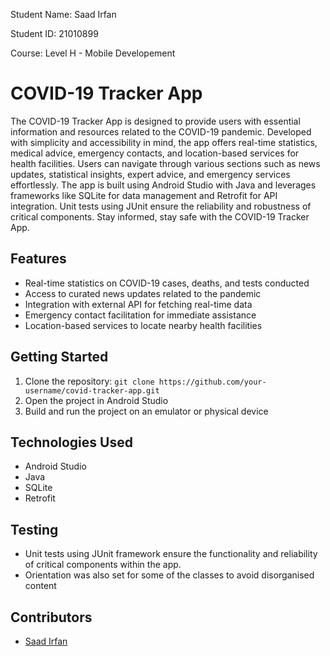 Student Name: Saad Irfan

Student ID: 21010899

Course: Level H - Mobile Developement


# COVID-19 Tracker App

The COVID-19 Tracker App is designed to provide users with essential information and resources related to the COVID-19 pandemic. Developed with simplicity and accessibility in mind, the app offers real-time statistics, medical advice, emergency contacts, and location-based services for health facilities. Users can navigate through various sections such as news updates, statistical insights, expert advice, and emergency services effortlessly. The app is built using Android Studio with Java and leverages frameworks like SQLite for data management and Retrofit for API integration. Unit tests using JUnit ensure the reliability and robustness of critical components. Stay informed, stay safe with the COVID-19 Tracker App.

## Features
- Real-time statistics on COVID-19 cases, deaths, and tests conducted
- Access to curated news updates related to the pandemic
- Integration with external API for fetching real-time data
- Emergency contact facilitation for immediate assistance
- Location-based services to locate nearby health facilities

## Getting Started
1. Clone the repository: `git clone https://github.com/your-username/covid-tracker-app.git`
2. Open the project in Android Studio
3. Build and run the project on an emulator or physical device

## Technologies Used
- Android Studio
- Java
- SQLite
- Retrofit

## Testing
- Unit tests using JUnit framework ensure the functionality and reliability of critical components within the app.
- Orientation was also set for some of the classes to avoid disorganised content

## Contributors
- [Saad Irfan](https://github.com/saadirfan-SI)
